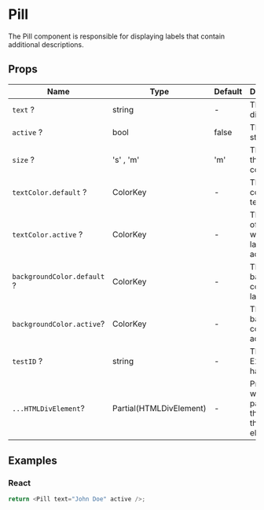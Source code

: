 # Pill

The Pill component is responsible for displaying labels that contain additional descriptions.

## Props

| Name                        | Type                    | Default | Description                                               |
| --------------------------- | ----------------------- | ------- | --------------------------------------------------------- |
| `text` ?                    | string                  | -       | The text to display.                                      |
| `active` ?                  | bool                    | false   | The activity state.                                       |
| `size` ?                    | 's' , 'm'               | 'm'     | The size of the component.                                |
| `textColor.default` ?       | ColorKey                | -       | The default color of the text.                            |
| `textColor.active` ?        | ColorKey                | -       | The color of the text when the label is active.           |
| `backgroundColor.default` ? | ColorKey                | -       | The default background color of the label.                |
| `backgroundColor.active`?   | ColorKey                | -       | The background color of the active label.                 |
| `testID` ?                  | string                  | -       | The unique E2E test handler.                              |
| `...HTMLDivElement`?        | Partial(HTMLDivElement) | -       | Props that will be passed to the root of the div element. |

## Examples

### React

```javascript
return <Pill text="John Doe" active />;
```
